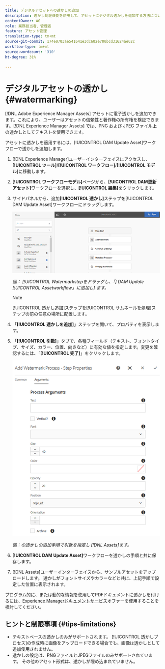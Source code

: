 ```yaml
---
title: デジタルアセットへの透かしの追加
description: 透かし処理機能を使用して、アセットにデジタル透かしを追加する方法について説明します。
contentOwner: AG
role: 業務担当者、管理者
feature: アセット管理
translation-type: tm+mt
source-git-commit: 174e0703ae541641e3dc602e700bcd31624ae62c
workflow-type: tm+mt
source-wordcount: '310'
ht-degree: 31%

---
```



# デジタルアセットの透かし{#watermarking}

[!DNL Adobe Experience Manager Assets] アセットに電子透かしを追加できます。これにより、ユーザーはアセットの信頼性と著作権の所有権を検証できます。[!DNL Experience Manager Assets] では、PNG および JPEG ファイル上の透かしとしてテキストを使用できます。

アセットに透かしを適用するには、[!UICONTROL DAM Update Asset]ワークフローで透かしを追加します。

1. [!DNL Experience Manager]ユーザーインターフェイスにアクセスし、**[!UICONTROL ツール]**/**[!UICONTROL ワークフロー]**/**[!UICONTROL モデル]**&#x200B;に移動します。
1. **[!UICONTROL ワークフローモデル]**&#x200B;ページから、**[!UICONTROL DAM更新アセット]**&#x200B;ワークフローを選択し、**[!UICONTROL 編集]**&#x200B;をクリックします。

1. サイドパネルから、追加&#x200B;**[!UICONTROL 透かし]**&#x200B;ステップを[!UICONTROL DAM Update Asset]ワークフローにドラッグします。

   ![Watermarkstepをドラッグし、 [!UICONTROL 追加] DAM Update   Assetworkflowに追加します。](assets/add_watermark_step_aem_assets.png)

   *図： [!UICONTROL Watermarkstepをドラッグし、「] DAM Update  [!UICONTROL Assetworkflow」に追加し] ます。*

   >[!NOTE]
   >
   >[!UICONTROL 透かし追加]ステップを[!UICONTROL サムネールを処理]ステップの前の任意の場所に配置します。

1. 「**[!UICONTROL 透かしを追加]**」ステップを開いて、プロパティを表示します。
1. 「**[!UICONTROL 引数]**」タブで、各種フィールド（テキスト、フォントタイプ、サイズ、カラー、位置、向きなど）に有効な値を指定します。変更を確認するには、「**[!UICONTROL 完了]**」をクリックします。

   ![ における「透かしを追加」ステップの引数の指定[!DNL Assets]](assets/arguments_add_watermark_aem_assets.png)

   *図：の透かしの追加手順で引数を指定し [!DNL Assets]ます。*

1. **[!UICONTROL DAM Update Asset]**&#x200B;ワークフローを透かしの手順と共に保存します。
1. [!DNL Assets]ユーザーインターフェイスから、サンプルアセットをアップロードします。 透かしがフォントサイズやカラーなどと共に、上記手順で設定した位置に表示されます。

プログラム的に、または動的な情報を使用してPDFドキュメントに透かしを付けるには、[Experience Managerドキュメントサービス](/help/forms/using/overview-aem-document-services.md)オファーを使用することを検討してください。

## ヒントと制限事項 {#tips-limitations}

* テキストベースの透かしのみがサポートされます。 [!UICONTROL 透かしプロセス]の作成時に画像をアップロードできる場合でも、画像は透かしとして追加使用されません。
* 透かしの設定は、PNGファイルとJPEGファイルのみサポートされています。 その他のアセット形式は、透かしが埋め込まれていません。

